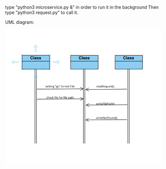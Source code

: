type "python3 microservice.py &" in order to run it in the background 
Then type "python3 request.py" to call it. 

UML diagram: 

![UML diagram](<Screenshot 2023-11-20 at 6.44.53 PM.png>)